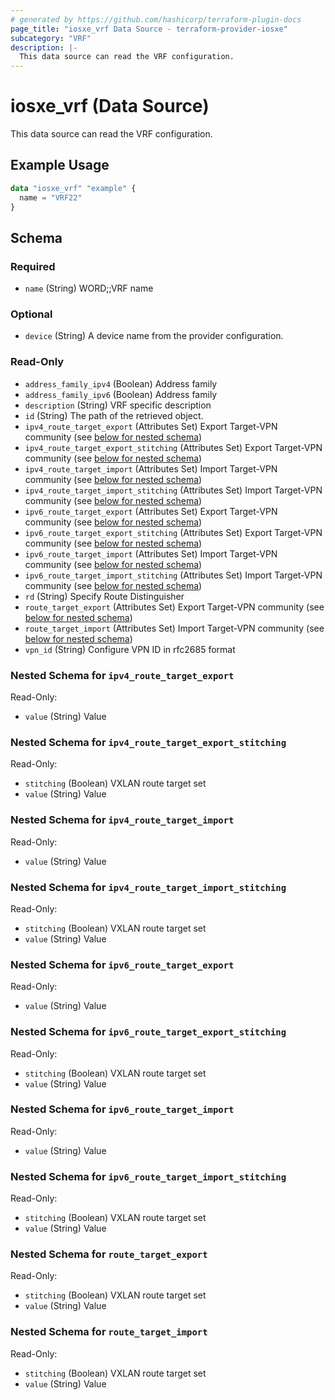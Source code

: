 ```yaml
---
# generated by https://github.com/hashicorp/terraform-plugin-docs
page_title: "iosxe_vrf Data Source - terraform-provider-iosxe"
subcategory: "VRF"
description: |-
  This data source can read the VRF configuration.
---
```


# iosxe_vrf (Data Source)

This data source can read the VRF configuration.

## Example Usage

```terraform
data "iosxe_vrf" "example" {
  name = "VRF22"
}
```

<!-- schema generated by tfplugindocs -->
## Schema

### Required

- `name` (String) WORD;;VRF name

### Optional

- `device` (String) A device name from the provider configuration.

### Read-Only

- `address_family_ipv4` (Boolean) Address family
- `address_family_ipv6` (Boolean) Address family
- `description` (String) VRF specific description
- `id` (String) The path of the retrieved object.
- `ipv4_route_target_export` (Attributes Set) Export Target-VPN community (see [below for nested schema](#nestedatt--ipv4_route_target_export))
- `ipv4_route_target_export_stitching` (Attributes Set) Export Target-VPN community (see [below for nested schema](#nestedatt--ipv4_route_target_export_stitching))
- `ipv4_route_target_import` (Attributes Set) Import Target-VPN community (see [below for nested schema](#nestedatt--ipv4_route_target_import))
- `ipv4_route_target_import_stitching` (Attributes Set) Import Target-VPN community (see [below for nested schema](#nestedatt--ipv4_route_target_import_stitching))
- `ipv6_route_target_export` (Attributes Set) Export Target-VPN community (see [below for nested schema](#nestedatt--ipv6_route_target_export))
- `ipv6_route_target_export_stitching` (Attributes Set) Export Target-VPN community (see [below for nested schema](#nestedatt--ipv6_route_target_export_stitching))
- `ipv6_route_target_import` (Attributes Set) Import Target-VPN community (see [below for nested schema](#nestedatt--ipv6_route_target_import))
- `ipv6_route_target_import_stitching` (Attributes Set) Import Target-VPN community (see [below for nested schema](#nestedatt--ipv6_route_target_import_stitching))
- `rd` (String) Specify Route Distinguisher
- `route_target_export` (Attributes Set) Export Target-VPN community (see [below for nested schema](#nestedatt--route_target_export))
- `route_target_import` (Attributes Set) Import Target-VPN community (see [below for nested schema](#nestedatt--route_target_import))
- `vpn_id` (String) Configure VPN ID in rfc2685 format

<a id="nestedatt--ipv4_route_target_export"></a>
### Nested Schema for `ipv4_route_target_export`

Read-Only:

- `value` (String) Value


<a id="nestedatt--ipv4_route_target_export_stitching"></a>
### Nested Schema for `ipv4_route_target_export_stitching`

Read-Only:

- `stitching` (Boolean) VXLAN route target set
- `value` (String) Value


<a id="nestedatt--ipv4_route_target_import"></a>
### Nested Schema for `ipv4_route_target_import`

Read-Only:

- `value` (String) Value


<a id="nestedatt--ipv4_route_target_import_stitching"></a>
### Nested Schema for `ipv4_route_target_import_stitching`

Read-Only:

- `stitching` (Boolean) VXLAN route target set
- `value` (String) Value


<a id="nestedatt--ipv6_route_target_export"></a>
### Nested Schema for `ipv6_route_target_export`

Read-Only:

- `value` (String) Value


<a id="nestedatt--ipv6_route_target_export_stitching"></a>
### Nested Schema for `ipv6_route_target_export_stitching`

Read-Only:

- `stitching` (Boolean) VXLAN route target set
- `value` (String) Value


<a id="nestedatt--ipv6_route_target_import"></a>
### Nested Schema for `ipv6_route_target_import`

Read-Only:

- `value` (String) Value


<a id="nestedatt--ipv6_route_target_import_stitching"></a>
### Nested Schema for `ipv6_route_target_import_stitching`

Read-Only:

- `stitching` (Boolean) VXLAN route target set
- `value` (String) Value


<a id="nestedatt--route_target_export"></a>
### Nested Schema for `route_target_export`

Read-Only:

- `stitching` (Boolean) VXLAN route target set
- `value` (String) Value


<a id="nestedatt--route_target_import"></a>
### Nested Schema for `route_target_import`

Read-Only:

- `stitching` (Boolean) VXLAN route target set
- `value` (String) Value
